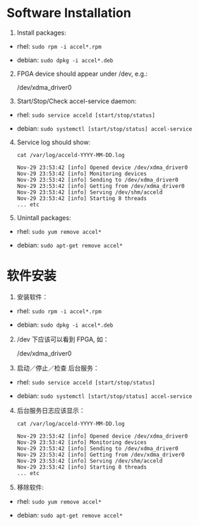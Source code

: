 # Software Installation

1. Install packages:

  - rhel: `sudo rpm -i accel*.rpm`

  - debian: `sudo dpkg -i accel*.deb`

2. FPGA device should appear under /dev, e.g.:

    /dev/xdma_driver0

3. Start/Stop/Check accel-service daemon:

  - rhel: `sudo service acceld [start/stop/status]`

  - debian: `sudo systemctl [start/stop/status] accel-service`

4. Service log should show:

    ```
    cat /var/log/acceld-YYYY-MM-DD.log

    Nov-29 23:53:42 [info] Opened device /dev/xdma_driver0
    Nov-29 23:53:42 [info] Monitoring devices
    Nov-29 23:53:42 [info] Sending to /dev/xdma_driver0
    Nov-29 23:53:42 [info] Getting from /dev/xdma_driver0
    Nov-29 23:53:42 [info] Serving /dev/shm/acceld
    Nov-29 23:53:42 [info] Starting 8 threads
    ... etc
    ```

5. Unintall packages:

  - rhel: `sudo yum remove accel*`

  - debian: `sudo apt-get remove accel*`

# 软件安装

1. 安装软件：

  - rhel: `sudo rpm -i accel*.rpm`

  - debian: `sudo dpkg -i accel*.deb`

2. /dev 下应该可以看到 FPGA, 如：

    /dev/xdma_driver0

3. 启动／停止／检查 后台服务：

  - rhel: `sudo service acceld [start/stop/status]`

  - debian: `sudo systemctl [start/stop/status] accel-service`

4. 后台服务日志应该显示：

    ```
    cat /var/log/acceld-YYYY-MM-DD.log

    Nov-29 23:53:42 [info] Opened device /dev/xdma_driver0
    Nov-29 23:53:42 [info] Monitoring devices
    Nov-29 23:53:42 [info] Sending to /dev/xdma_driver0
    Nov-29 23:53:42 [info] Getting from /dev/xdma_driver0
    Nov-29 23:53:42 [info] Serving /dev/shm/acceld
    Nov-29 23:53:42 [info] Starting 8 threads
    ... etc
    ```

5. 移除软件:

  - rhel: `sudo yum remove accel*`

  - debian: `sudo apt-get remove accel*`

